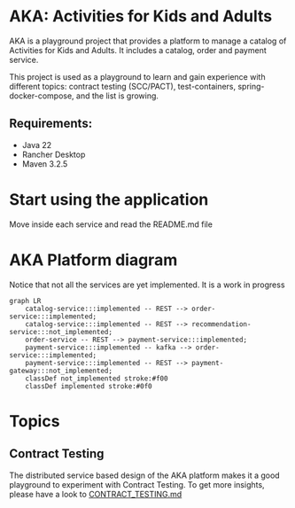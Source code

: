 # AKA: Activities for Kids and Adults

AKA is a playground project that provides a platform to manage a catalog of Activities for Kids and Adults. It includes a catalog, order and payment service.

This project is used as a playground to learn and gain experience with different topics: contract testing (SCC/PACT), test-containers, spring-docker-compose, and the list is growing. 

## Requirements:
- Java 22
- Rancher Desktop
- Maven 3.2.5

# Start using the application

Move inside each service and read the README.md file

# AKA Platform diagram

Notice that not all the services are yet implemented. It is a work in progress

```mermaid
graph LR
    catalog-service:::implemented -- REST --> order-service:::implemented;
    catalog-service:::implemented -- REST --> recommendation-service:::not_implemented;
    order-service -- REST --> payment-service:::implemented;
    payment-service:::implemented -- kafka --> order-service:::implemented;
    payment-service:::implemented -- REST --> payment-gateway:::not_implemented;
    classDef not_implemented stroke:#f00
    classDef implemented stroke:#0f0
```

# Topics

## Contract Testing

The distributed service based design of the AKA platform makes it a good playground to experiment with Contract Testing. To get more insights, please have a look to [CONTRACT_TESTING.md](CONTRACT_TESTING.md)